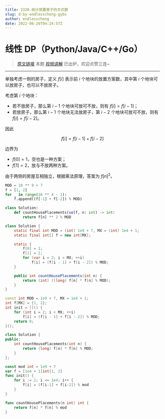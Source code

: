 ```yaml
---
title: 2320.统计放置房子的方式数
slug: d-by-endlesscheng-gybx
author: endlesscheng
date: 2022-06-26T04:24:57Z
---
```

# 线性 DP（Python/Java/C++/Go）
 
> [原文链接](https://leetcode.cn/problems/count-number-of-ways-to-place-houses/solution/d-by-endlesscheng-gybx)
本题 [视频讲解](https://www.bilibili.com/video/BV1pW4y1r7xs) 已出炉，欢迎点赞三连~

---

单独考虑一侧的房子，定义 $f[i]$ 表示前 $i$ 个地块的放置方案数，其中第 $i$ 个地块可以放房子，也可以不放房子。

考虑第 $i$ 个地块：

- 若不放房子，那么第 $i-1$ 个地块可放可不放，则有 $f[i] = f[i-1]$；
- 若放房子，那么第 $i-1$ 个地块无法放房子，第 $i-2$ 个地块可放可不放，则有 $f[i] = f[i-2]$。

因此

$$
f[i] = f[i-1] + f[i-2]
$$

边界为

- $f[0]=1$，空也是一种方案；
- $f[1]=2$，放与不放两种方案。

由于两侧的房屋互相独立，根据乘法原理，答案为 $f[n]^2$。

```py [sol1-Python3]
MOD = 10 ** 9 + 7
f = [1, 2]
for _ in range(10 ** 4 - 1):
    f.append((f[-1] + f[-2]) % MOD)

class Solution:
    def countHousePlacements(self, n: int) -> int:
        return f[n] ** 2 % MOD
```

```java [sol1-Java]
class Solution {
    static final int MOD = (int) 1e9 + 7, MX = (int) 1e4 + 1;
    static final int[] f = new int[MX];

    static {
        f[0] = 1;
        f[1] = 2;
        for (var i = 2; i < MX; ++i)
            f[i] = (f[i - 1] + f[i - 2]) % MOD;
    }

    public int countHousePlacements(int n) {
        return (int) ((long) f[n] * f[n] % MOD);
    }
}
```

```cpp [sol1-C++]
const int MOD = 1e9 + 7, MX = 1e4 + 1;
int f[MX] = {1, 2};
int init = []() {
    for (int i = 2; i < MX; ++i)
        f[i] = (f[i - 1] + f[i - 2]) % MOD;
    return 0;
}();

class Solution {
public:
    int countHousePlacements(int n) {
        return (long) f[n] * f[n] % MOD;
    }
};
```

```go [sol1-Go]
const mod int = 1e9 + 7
var f = [1e4 + 1]int{1, 2}
func init() {
	for i := 2; i <= 1e4; i++ {
		f[i] = (f[i-1] + f[i-2]) % mod
	}
}

func countHousePlacements(n int) int {
	return f[n] * f[n] % mod
}
```
